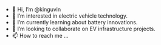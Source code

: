 - 👋 Hi, I’m @kinguvin
- 👀 I’m interested in electric vehicle technology.
- 🌱 I’m currently learning about battery innovations.
- 💞️ I’m looking to collaborate on EV infrastructure projects.
- 📫 How to reach me ...

<!---
kinguvin/kinguvin is a ✨ special ✨ repository because its `README.md` (this file) appears on your GitHub profile.
You can click the Preview link to take a look at your changes.
--->
